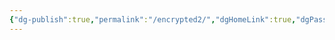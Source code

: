 ```yaml
---
{"dg-publish":true,"permalink":"/encrypted2/","dgHomeLink":true,"dgPassFrontmatter":false}
---
```


